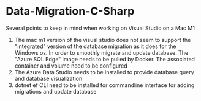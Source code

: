 # Data-Migration-C-Sharp

Several points to keep in mind when working on Visual Studio on a Mac M1

1. The mac m1 version of the visual studio does not seem to support the "integrated" version of the database migration as it does for the Windows os. 
In order to smoothly migrate and update database. The "Azure SQL Edge" image needs to be pulled by Docker. The associated container and volume need to be configured
2. The Azure Data Studio needs to be installed to provide database query and database visualization
3. dotnet ef CLI need to be installed for commandline interface for adding migrations and update database
